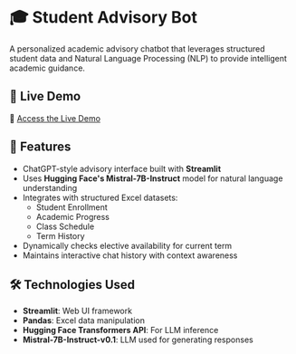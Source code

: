 # 🎓 Student Advisory Bot

A personalized academic advisory chatbot that leverages structured student data and Natural Language Processing (NLP) to provide intelligent academic guidance.

## 🚀 Live Demo
📎 [Access the Live Demo](https://drive.google.com/drive/folders/1zcoFkK1GR8gX_wXbN5QZmjculyBHwhLb?usp=sharing)

## 🧠 Features
- ChatGPT-style advisory interface built with **Streamlit**
- Uses **Hugging Face's Mistral-7B-Instruct** model for natural language understanding
- Integrates with structured Excel datasets:
  - Student Enrollment
  - Academic Progress
  - Class Schedule
  - Term History
- Dynamically checks elective availability for current term
- Maintains interactive chat history with context awareness

## 🛠️ Technologies Used
- **Streamlit**: Web UI framework
- **Pandas**: Excel data manipulation
- **Hugging Face Transformers API**: For LLM inference
- **Mistral-7B-Instruct-v0.1**: LLM used for generating responses

